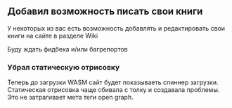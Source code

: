 ## Добавил возможность писать свои книги

У некоторых из вас есть возможность добавлять и редактировать свои книги на сайте в разделе Wiki

Буду ждать фидбека и/или багрепортов

### Убрал статическую отрисовку

Теперь до загрузки WASM сайт будет показываеть спиннер загрузки. Статическая отрисовка
чаще сбивала с толку и создавала проблемы. Это не затрагивает мета теги open graph.